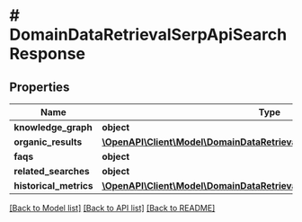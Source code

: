 # # DomainDataRetrievalSerpApiSearchResponse

## Properties

Name | Type | Description | Notes
------------ | ------------- | ------------- | -------------
**knowledge_graph** | **object** |  | [optional]
**organic_results** | [**\OpenAPI\Client\Model\DomainDataRetrievalSerpApiURL[]**](DomainDataRetrievalSerpApiURL.md) |  |
**faqs** | **object** |  | [optional]
**related_searches** | **object** |  | [optional]
**historical_metrics** | [**\OpenAPI\Client\Model\DomainDataRetrievalSerpApiQueryHistoricalMetrics**](DomainDataRetrievalSerpApiQueryHistoricalMetrics.md) |  | [optional]

[[Back to Model list]](../../README.md#models) [[Back to API list]](../../README.md#endpoints) [[Back to README]](../../README.md)
